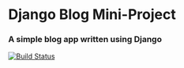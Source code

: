 # Django Blog Mini-Project 
### A simple blog app written using Django
[![Build Status](https://travis-ci.org/nuagesdencre/django_blog.svg?branch=master)](https://travis-ci.org/nuagesdencre/django_blog)